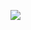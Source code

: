 [![](https://github-readme-streak-stats.herokuapp.com/?user=ruedar&theme=material-palenight)](https://github.com/ruedar)
